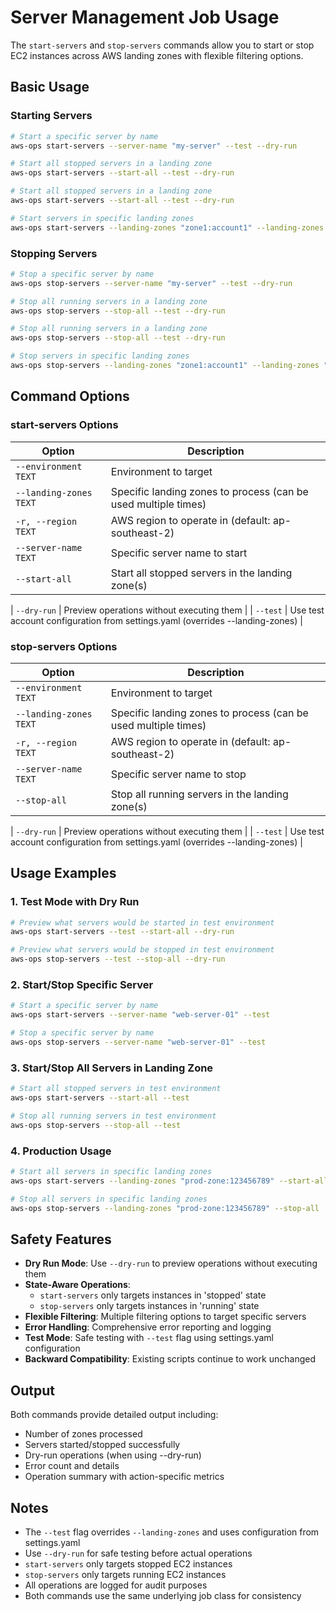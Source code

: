 # Server Management Job Usage

The `start-servers` and `stop-servers` commands allow you to start or stop EC2 instances across AWS landing zones with flexible filtering options.

## Basic Usage

### Starting Servers

```bash
# Start a specific server by name
aws-ops start-servers --server-name "my-server" --test --dry-run

# Start all stopped servers in a landing zone
aws-ops start-servers --start-all --test --dry-run

# Start all stopped servers in a landing zone
aws-ops start-servers --start-all --test --dry-run

# Start servers in specific landing zones
aws-ops start-servers --landing-zones "zone1:account1" --landing-zones "zone2:account2" --start-all
```

### Stopping Servers

```bash
# Stop a specific server by name
aws-ops stop-servers --server-name "my-server" --test --dry-run

# Stop all running servers in a landing zone
aws-ops stop-servers --stop-all --test --dry-run

# Stop all running servers in a landing zone
aws-ops stop-servers --stop-all --test --dry-run

# Stop servers in specific landing zones
aws-ops stop-servers --landing-zones "zone1:account1" --landing-zones "zone2:account2" --stop-all
```

## Command Options

### start-servers Options

| Option                 | Description                                                    |
| ---------------------- | -------------------------------------------------------------- |
| `--environment TEXT`   | Environment to target                                          |
| `--landing-zones TEXT` | Specific landing zones to process (can be used multiple times) |
| `-r, --region TEXT`    | AWS region to operate in (default: ap-southeast-2)             |
| `--server-name TEXT`   | Specific server name to start                                  |
| `--start-all`          | Start all stopped servers in the landing zone(s)               |

| `--dry-run` | Preview operations without executing them |
| `--test` | Use test account configuration from settings.yaml (overrides --landing-zones) |

### stop-servers Options

| Option                 | Description                                                    |
| ---------------------- | -------------------------------------------------------------- |
| `--environment TEXT`   | Environment to target                                          |
| `--landing-zones TEXT` | Specific landing zones to process (can be used multiple times) |
| `-r, --region TEXT`    | AWS region to operate in (default: ap-southeast-2)             |
| `--server-name TEXT`   | Specific server name to stop                                   |
| `--stop-all`           | Stop all running servers in the landing zone(s)                |

| `--dry-run` | Preview operations without executing them |
| `--test` | Use test account configuration from settings.yaml (overrides --landing-zones) |

## Usage Examples

### 1. Test Mode with Dry Run

```bash
# Preview what servers would be started in test environment
aws-ops start-servers --test --start-all --dry-run

# Preview what servers would be stopped in test environment
aws-ops stop-servers --test --stop-all --dry-run
```

### 2. Start/Stop Specific Server

```bash
# Start a specific server by name
aws-ops start-servers --server-name "web-server-01" --test

# Stop a specific server by name
aws-ops stop-servers --server-name "web-server-01" --test
```

### 3. Start/Stop All Servers in Landing Zone

```bash
# Start all stopped servers in test environment
aws-ops start-servers --start-all --test

# Stop all running servers in test environment
aws-ops stop-servers --stop-all --test
```

### 4. Production Usage

```bash
# Start all servers in specific landing zones
aws-ops start-servers --landing-zones "prod-zone:123456789" --start-all

# Stop all servers in specific landing zones
aws-ops stop-servers --landing-zones "prod-zone:123456789" --stop-all
```

## Safety Features

- **Dry Run Mode**: Use `--dry-run` to preview operations without executing them
- **State-Aware Operations**:
  - `start-servers` only targets instances in 'stopped' state
  - `stop-servers` only targets instances in 'running' state
- **Flexible Filtering**: Multiple filtering options to target specific servers
- **Error Handling**: Comprehensive error reporting and logging
- **Test Mode**: Safe testing with `--test` flag using settings.yaml configuration
- **Backward Compatibility**: Existing scripts continue to work unchanged

## Output

Both commands provide detailed output including:

- Number of zones processed
- Servers started/stopped successfully
- Dry-run operations (when using --dry-run)
- Error count and details
- Operation summary with action-specific metrics

## Notes

- The `--test` flag overrides `--landing-zones` and uses configuration from settings.yaml
- Use `--dry-run` for safe testing before actual operations
- `start-servers` only targets stopped EC2 instances
- `stop-servers` only targets running EC2 instances
- All operations are logged for audit purposes
- Both commands use the same underlying job class for consistency
